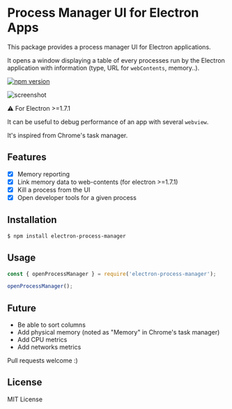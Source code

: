 # Process Manager UI for Electron Apps

This package provides a process manager UI for Electron applications.

It opens a window displaying a table of every processes run by the Electron application with information (type, URL for `webContents`, memory..).

[![npm version](https://badge.fury.io/js/electron-process-manager.svg)](https://badge.fury.io/js/electron-process-manager)

![screenshot](https://github.com/getstation/electron-process-manager/raw/master/.github/screenshots/window.png)

:warning: For Electron >=1.7.1

It can be useful to debug performance of an app with several `webview`.

It's inspired from Chrome's task manager.

## Features

- [x] Memory reporting
- [x] Link memory data to web-contents (for electron >=1.7.1)
- [x] Kill a process from the UI
- [x] Open developer tools for a given process

## Installation

```bash
$ npm install electron-process-manager
```

## Usage
```js
const { openProcessManager } = require('electron-process-manager');

openProcessManager();
```

## Future

- Be able to sort columns
- Add physical memory (noted as "Memory" in Chrome's task manager)
- Add CPU metrics
- Add networks metrics

Pull requests welcome :)

## License

MIT License
